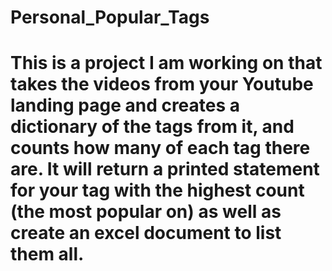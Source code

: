 # Personal_Popular_Tags
# This is a project I am working on that takes the videos from your Youtube landing page and creates a dictionary of the tags from it, and counts how many of each tag there are. It will return a printed statement for your tag with the highest count (the most popular on) as well as create an excel document to list them all.
